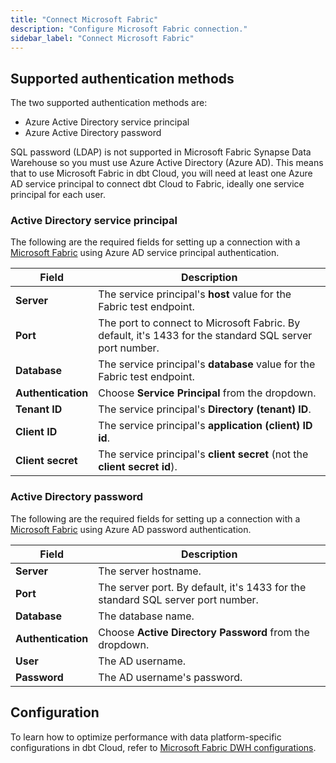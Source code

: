 ```yaml
---
title: "Connect Microsoft Fabric"
description: "Configure Microsoft Fabric connection."
sidebar_label: "Connect Microsoft Fabric"
---
```


## Supported authentication methods
The two supported authentication methods are: 
- Azure Active Directory service principal
- Azure Active Directory password

SQL password (LDAP) is not supported in Microsoft Fabric Synapse Data Warehouse so you must use Azure Active Directory (Azure AD). This means that to use Microsoft Fabric in dbt Cloud, you will need at least one Azure AD service principal to connect dbt Cloud to Fabric, ideally one service principal for each user.

### Active Directory service principal 
The following are the required fields for setting up a connection with a [Microsoft Fabric](https://docs.starburst.io/starburst-enterprise/index.html) using Azure AD service principal authentication. 

| Field | Description |
| --- | --- |
| **Server** | The service principal's **host** value for the Fabric test endpoint. |
| **Port** | The port to connect to Microsoft Fabric. By default, it's 1433 for the standard SQL server port number. |
| **Database** | The service principal's **database** value for the Fabric test endpoint. |
| **Authentication** | Choose **Service Principal** from the dropdown. | 
| **Tenant ID** | The service principal's **Directory (tenant) ID**. |
| **Client ID** | The service principal's **application (client) ID id**. |
| **Client secret** | The service principal's **client secret** (not the **client secret id**). |  


### Active Directory password 

The following are the required fields for setting up a connection with a [Microsoft Fabric](https://docs.starburst.io/starburst-enterprise/index.html) using Azure AD password authentication. 

| Field | Description |
| --- | --- |
| **Server** | The server hostname. |
| **Port** | The server port. By default, it's 1433 for the standard SQL server port number. |
| **Database** | The database name. |
| **Authentication** | Choose **Active Directory Password** from the dropdown. | 
| **User** | The AD username. |
| **Password** | The AD username's password. |

## Configuration 

To learn how to optimize performance with data platform-specific configurations in dbt Cloud, refer to [Microsoft Fabric DWH configurations](/reference/resource-configs/fabric-configs).
